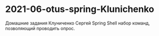 # 2021-06-otus-spring-Klunichenko
Домашние задания Клуниченко Сергей
Spring Shell
набор команд, позволяющий проводить опрос.
